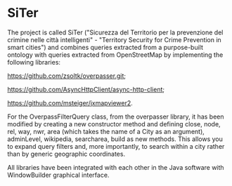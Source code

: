 # SiTer
The project is called SiTer ("Sicurezza del Territorio per la prevenzione del crimine nelle città intelligenti" - "Territory Security for Crime Prevention in smart cities") and combines queries extracted from a purpose-built ontology with queries extracted from OpenStreetMap by implementing the following libraries:

https://github.com/zsoltk/overpasser.git;

https://github.com/AsyncHttpClient/async-http-client;

https://github.com/msteiger/jxmapviewer2.

For the OverpassFilterQuery class, from the overpasser library, it has been modified by creating a new constructor method and defining close, node, rel, way, nwr, area (which takes the name of a City as an argument), adminLevel, wikipedia, searcharea, build as new methods. This allows you to expand query filters and, more importantly, to search within a city rather than by generic geographic coordinates.

All libraries have been integrated with each other in the Java software with WindowBuilder graphical interface. 
